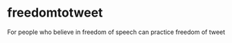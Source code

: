 freedomtotweet
==============

For people who believe in freedom of speech can practice freedom of tweet